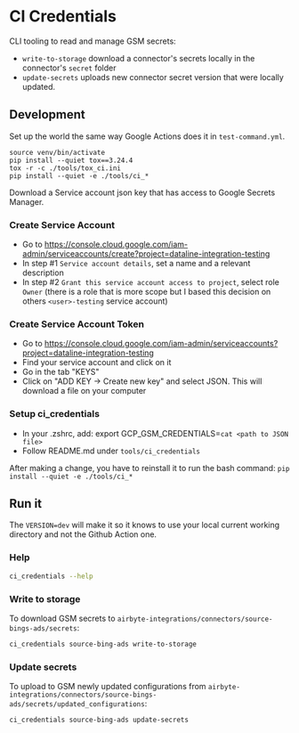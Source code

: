 # CI Credentials
CLI tooling to read and manage GSM secrets:
- `write-to-storage` download a connector's secrets locally in the connector's `secret` folder
- `update-secrets` uploads new connector secret version that were locally updated.


## Development

Set up the world the same way Google Actions does it in `test-command.yml`.

```
source venv/bin/activate
pip install --quiet tox==3.24.4
tox -r -c ./tools/tox_ci.ini
pip install --quiet -e ./tools/ci_*
```

Download a Service account json key that has access to Google Secrets Manager.

### Create Service Account
* Go to https://console.cloud.google.com/iam-admin/serviceaccounts/create?project=dataline-integration-testing
* In step #1 `Service account details`, set a name and a relevant description
* In step #2 `Grant this service account access to project`, select role `Owner` (there is a role that is more scope but I based this decision on others `<user>-testing` service account)

### Create Service Account Token
* Go to https://console.cloud.google.com/iam-admin/serviceaccounts?project=dataline-integration-testing
* Find your service account and click on it
* Go in the tab "KEYS"
* Click on "ADD KEY -> Create new key" and select JSON. This will download a file on your computer

### Setup ci_credentials
* In your .zshrc, add: export GCP_GSM_CREDENTIALS=`cat <path to JSON file>`
* Follow README.md under `tools/ci_credentials`

After making a change, you have to reinstall it to run the bash command: `pip install --quiet -e ./tools/ci_*`

## Run it

The `VERSION=dev` will make it so it knows to use your local current working directory and not the Github Action one.


### Help
```bash
ci_credentials --help
```

### Write to storage
To download GSM secrets to `airbyte-integrations/connectors/source-bings-ads/secrets`:
```bash
ci_credentials source-bing-ads write-to-storage
```

### Update secrets
To upload to GSM newly updated configurations from `airbyte-integrations/connectors/source-bings-ads/secrets/updated_configurations`:

```bash
ci_credentials source-bing-ads update-secrets
```

